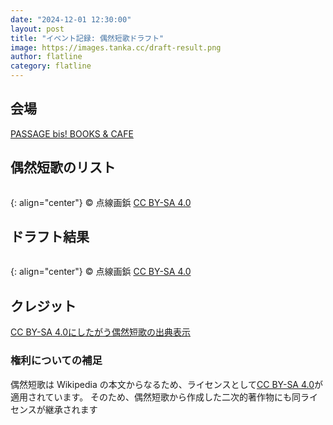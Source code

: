 ```yaml
---
date: "2024-12-01 12:30:00"
layout: post
title: "イベント記録: 偶然短歌ドラフト"
image: https://images.tanka.cc/draft-result.png
author: flatline
category: flatline
---
```


## 会場
[PASSAGE bis! BOOKS & CAFE](https://maps.app.goo.gl/B7PyzZxTCvZpaeU48)

## 偶然短歌のリスト
<a href="https://images.tanka.cc/guzen-tanka.png"><img src="https://images.tanka.cc/guzen-tanka.png" alt="" class="responsive-img"></a>

{: align="center"}
&copy; 点線画鋲 [CC BY-SA 4.0](https://creativecommons.org/licenses/by-sa/4.0/deed.ja)

## ドラフト結果

<a href="https://images.tanka.cc/draft-result.png"><img src="https://images.tanka.cc/draft-result.png" alt="" class="responsive-img"></a>

{: align="center"}
&copy; 点線画鋲 [CC BY-SA 4.0](https://creativecommons.org/licenses/by-sa/4.0/deed.ja)

## クレジット

[CC BY-SA 4.0にしたがう偶然短歌の出典表示](/misc/guzen-tanka-credits/)

### 権利についての補足
偶然短歌は Wikipedia の本文からなるため、ライセンスとして[CC BY-SA 4.0](https://creativecommons.org/licenses/by-sa/4.0/deed.ja)が適用されています。
そのため、偶然短歌から作成した二次的著作物にも同ライセンスが継承されます
